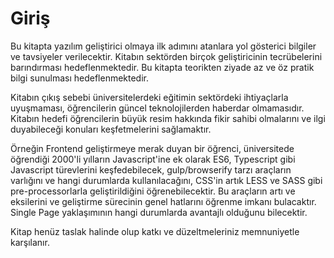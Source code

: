 Giriş
=======

Bu kitapta yazılım geliştirici olmaya ilk adımını atanlara yol gösterici bilgiler ve tavsiyeler verilecektir. Kitabın sektörden birçok geliştiricinin tecrübelerini barındırması hedeflenmektedir. Bu kitapta teorikten ziyade az ve öz pratik bilgi sunulması hedeflenmektedir.

Kitabın çıkış sebebi üniversitelerdeki eğitimin sektördeki ihtiyaçlarla uyuşmaması, öğrencilerin güncel teknolojilerden haberdar olmamasıdır. Kitabın hedefi öğrencilerin büyük resim hakkında fikir sahibi olmalarını ve ilgi duyabileceği konuları keşfetmelerini sağlamaktır.

Örneğin Frontend geliştirmeye merak duyan bir öğrenci, üniversitede öğrendiği 2000'li yılların Javascript'ine ek olarak ES6, Typescript gibi Javascript türevlerini keşfedebilecek, gulp/browserify tarzı araçların varlığını ve hangi durumlarda kullanılacağını, CSS'in artık LESS ve SASS gibi pre-processorlarla geliştirildiğini öğrenebilecektir. Bu araçların artı ve eksilerini ve geliştirme sürecinin genel hatlarını öğrenme imkanı bulacaktır. Single Page yaklaşımının hangi durumlarda avantajlı olduğunu bilecektir.

Kitap henüz taslak halinde olup katkı ve düzeltmeleriniz memnuniyetle karşılanır.
